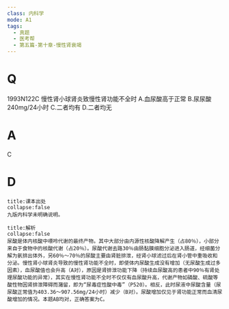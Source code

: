 ```yaml
---
class: 内科学
mode: A1
tags:
  - 真题
  - 医考帮
  - 第五篇-第十章-慢性肾衰竭
---
```


# Q
1993N122C 慢性肾小球肾炎致慢性肾功能不全时
A.血尿酸高于正常
B.尿尿酸240mg/24小时
C.二者均有
D.二者均无

# A
C
# D
```ad-note
title:课本出处
collapse:false
九版内科学未明确说明。
```

```ad-summary
title:解析
collapse:false
尿酸是体内核酸中嘌呤代谢的最终产物。其中大部分由内源性核酸降解产生（占80％），小部分来自于食物中的核酸代谢（占20％）。尿酸代谢去路30％由肠黏膜细胞分泌进入肠道，经细菌分解为氨排出体外，另60％～70％的尿酸主要由肾脏排泄，经肾小球滤过后在肾小管中重吸收和分泌。慢性肾小球肾炎导致的慢性肾功能不全时，即使体内尿酸生成没有增加（无尿酸生成过多因素），血尿酸值也会升高（A对），原因是肾排泄功能下降（持续血尿酸高的患者中90％有肾处理尿酸功能的异常），其实在慢性肾功能不全时不仅仅有血尿酸升高，代谢产物如磷酸、硫酸等酸性物因肾排泄障碍而潴留，即为“尿毒症性酸中毒”（P520）。相反，此时尿液中尿酸含量（尿尿酸正常值为403.36～907.56mg/24小时）减少（B对）。尿酸增加仅见于肾功能正常而血清尿酸增加的情况。本题AB均对，正确答案为C。
```

